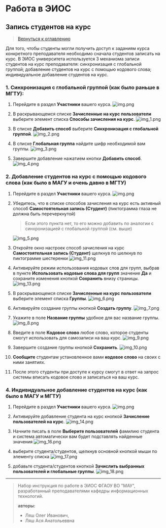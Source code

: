 # Работа в ЭИОС 

## Запись студентов на курс

> [Вернуться к оглавлению](../index.md)

Для того, чтобы студенты могли получить доступ к заданиям курса конкретного преподавателя необходимо сначала студентов записать на курс. В ЭИОС университета используется 3 механизма записи студентов на курс преподавателя: синхронизация с глобальной группой; добавление студентов на курс с помощью кодового слова; индивидуальное добавление студентов на курс.

### 1. **Синхронизация с глобальной группой** (как было раньше в МГТУ):
1. Перейдите в раздел **Участники** вашего курса.
![img.png](img.png)

2. В раскрывающемся списке **Зачисленные на курс пользователи** выберите элемент списка **Способы зачисления на курс**.
![img_1.png](img_1.png)

3. В списке **Добавить способ** выберите **Синхронизация с глобальной группой**.
![img_2.png](img_2.png)

4. В списке **Глобальная группа** найдите шифр необходимой вам группы. 
![img_3.png](img_3.png)

5. Завершите добавление нажатием кнопки **Добавить способ**.
![img_4.png](img_4.png)

### 2. **Добавление студентов на курс с помощью кодового слова** (как было в МАГУ и очень давно в МГТУ)
1. Перейдите в раздел **Участники** вашего курса.
![img.png](img.png)

2. Убедитесь, что в списке способов зачисления на курс есть активный способ **Самостоятельная запись (Студент)** (пиктограмма глаза не должна быть перечеркнутой)
   > Если этого пункта нет, то его можно добавить по аналогии с синхронизацией с глобальной группой (см. выше) 

   ![img_5.png](img_5.png)

3. Откройте окно настроек способ зачисления на курс **Самостоятельная запись (Студент)** щелкнув по шелкнув по пиктограмме шестеренки
![img_11.png](img_11.png)

4. Активируйте режим использования кодовых слов для групп, выбрав в пункте **Использовать кодовые слова для групп** значение **Да** и сохраните изменения кнопкой **Сохранить** внизу страницы. 
![img_13.png](img_13.png)

3. В раскрывающемся списке **Зачисленные на курс пользователи** выберите элемент списка **Группы**.
![img_6.png](img_6.png)

4. Активируйте создание группы кнопкой **Создать группу**.
![img_7.png](img_7.png)

5. Укажите в поле **Название группы** удобное для вас название группы.
![img_8.png](img_8.png)

6. Введите в поле **Кодовое слово** любое слово, которое студенты смогут использовать для самозаписи на ваш курс.
![img_9.png](img_9.png)

7. Завершите создание группы кнопкой **Сохранить**.
![img_10.png](img_10.png)

8. **Сообщите** студентам установленное вами **кодовое слово** на своих с ними занятиях.

9. После этого студенты при доступе к курсу смогут в ответ на запрос системы вписать кодовое слово и записаться на ваш курс.

### 4. **Индивидуальное добавление студентов на курс** (как было в МАГУ и  МГТУ)
1. Перейдите в раздел **Участники** вашего курса.
![img.png](img.png)

3. Активируйте добавление студента на курс кнопкой **Зачисление пользователей на курс**.
![img_14.png](img_14.png)

3. Начните писать в поле  **Выберите пользователей** фамилию студента и система автоматически вам будет подставлять найденные значения
![img_16.png](img_16.png)

4. выберите студента/студентов, щелкнув основной кнопкой мыши по элементу списка
![img_17.png](img_17.png)

5. добавьте студента/студентов кнопкой **Зачислить выбранных пользователей и глобальные группы**.
![img_18.png](img_18.png)

---

> Набор инструкция по работе в ЭИОС ФГАОУ ВО "МАУ", разработанный преподавателями кафедры информационных технологий.
> 
> **авторы:** 
>   - Ляш Олег Иванович, 
>   - Ляш Ася Анатольеввна